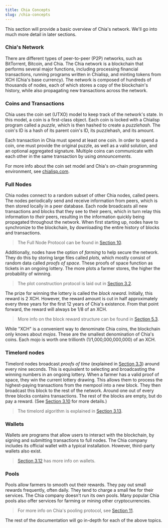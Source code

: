 ```yaml
---
title: Chia Concepts
slug: /chia-concepts
---
```


This section will provide a basic overview of Chia's network. We'll go into much more detail in later sections.

### Chia's Network

There are different types of peer-to-peer (P2P) networks, such as BitTorrent, Bitcoin, and Chia. The Chia network is a blockchain that performs several major functions, including processing financial transactions, running programs written in Chialisp, and minting tokens from XCH (Chia's base currency). The network is composed of hundreds of thousands of nodes, each of which stores a copy of the blockchain's history, while also propagating new transactions across the network.

### Coins and Transactions

Chia uses the coin set (UTXO) model to keep track of the network's state. In this model, a coin is a first-class object. Each coin is locked with a Chialisp program called a _puzzle_, which is then hashed to create a _puzzlehash_. The coin's ID is a hash of its parent coin's ID, its puzzlehash, and its amount.

Each transaction in Chia must spend at least one coin. In order to spend a coin, one must provide the original puzzle, as well as a valid solution, and an optional aggregated signature. Multiple coins can communicate with each other in the same transaction by using _announcements_.

For more info about the coin set model and Chia's on-chain programming environment, see [chialisp.com](https://chialisp.com).

### Full Nodes

Chia nodes connect to a random subset of other Chia nodes, called peers. The nodes periodically send and receive information from peers, which is then stored locally in a peer database. Each node broadcasts all new transactions and blocks that they see to their peers, which in turn relay this information to _their_ peers, resulting in the information quickly being propagated throughout the network. When first starting up, nodes have to synchronize to the blockchain, by downloading the entire history of blocks and transactions.

> The Full Node Protocol can be found in [Section 10](/protocol/protocol 'Section 3.10: Full Node Protocol').

Additionally, nodes have the option of _farming_ to help secure the network. They do this by storing large files called _plots_, which mostly consist of random data called _proofs of space_. These proofs of space function as tickets in an ongoing lottery. The more plots a farmer stores, the higher the probability of winning.

> The plot construction protocol is laid out in [Section 3.2](/consensus/proof-of-space 'Section 3.2: Proof of Space.').

The prize for winning the lottery is called the _block reward_. Initially, this reward is 2 XCH. However, the reward amount is cut in half approximately every three years for the first 12 years of Chia's existence. From that point forward, the reward will always be 1/8 of an XCH.

> More info on the block reward structure can be found in [Section 5.3](/block-validation/block_rewards 'Section 5.3: Block Rewards').

While "XCH" is a convenient way to denominate Chia coins, the blockchain only knows about _mojos_. These are the smallest denomination of Chia's coins. Each mojo is worth one trillionth (1/1,000,000,000,000) of an XCH.

### Timelord nodes

Timelord nodes broadcast _proofs of time_ (explained in [Section 3.3](/consensus/vdfs 'Section 3.3: VDFs')) around every nine seconds. This is equivalent to selecting and broadcasting the winning numbers in an ongoing lottery. When a farmer has a valid proof of space, they win the current lottery drawing. This allows them to process the highest-paying transactions from the mempool into a new block. They then broadcast this block to the rest of the network. Around one out of every three blocks contains transactions. The rest of the blocks are empty, but do pay a reward. (See [Section 3.10](/consensus/foliage 'Section 3.10: Foliage') for more details.)

> The timelord algorithm is explained in [Section 3.13](/consensus/timelords 'Section 3.13: Timelord Algorithm').

### Wallets

Wallets are programs that allow users to interact with the blockchain, by signing and submitting transactions to full nodes. The Chia company includes its official wallet with a typical installation. However, third-party wallets also exist.

> [Section 3.12](/consensus/light_clients 'Section 3.12: Light Clients') has more info on wallets.

### Pools

Pools allow farmers to smooth out their rewards. They pay out small rewards frequently, often daily. They tend to charge a small fee for their services. The Chia company doesn't run its own pools. Many popular Chia pools also offer services for farming or mining other cryptocurrencies.

> For more info on Chia's pooling protocol, see [Section 11](/pooling/pooling 'Section 11: Pooling').

The rest of the documentation will go in-depth for each of the above topics.
